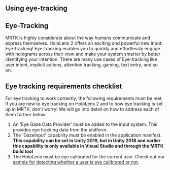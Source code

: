 ## Using eye-tracking

## Eye-Tracking

MRTK is highly considerate about the way humans communicate and express themselves. HoloLens 2 offers an exciting and powerful new input: Eye-tracking! Eye-tracking enables you to quickly and effortlessly engage with holograms across their view and make your system smarter by better identifying your intention. There are many use cases of Eye-tracking like user intent, implicit actions, attention tracking, gaming, text entry, and so on.

## Eye tracking requirements checklist

For eye tracking to work correctly, the following requirements must be met. If you are new to eye tracking on HoloLens 2 and to how eye tracking is set up in MRTK, don't worry! We will go into detail on how to address each of them further below.

1. An 'Eye Gaze Data Provider' must be added to the input system. This provides eye tracking data from the platform.
2. The 'GazeInput' capability must be enabled in the application manifest. **This capability can be set in Unity 2019, but in Unity 2018 and earlier this capability is only available in Visual Studio and through the MRTK build tool**
3. The HoloLens must be eye calibrated for the current user. Check out our [sample for detecting whether a user is eye calibrated or not](https://docs.microsoft.com/windows/mixed-reality/mrtk-unity/features/input/eye-tracking/eye-tracking-is-user-calibrated).
